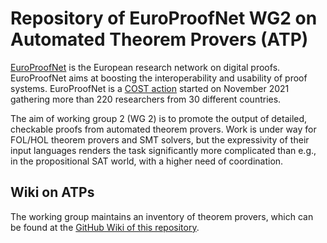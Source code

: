 # Repository of EuroProofNet WG2 on Automated Theorem Provers (ATP)

[EuroProofNet](https://europroofnet.github.io/) is the European research network on digital proofs. EuroProofNet aims at boosting the interoperability and usability of proof systems. EuroProofNet is a [COST action](https://www.cost.eu/) started on November 2021 gathering more than 220 researchers from 30 different countries.

The aim of working group 2 (WG 2) is to promote the output of detailed, checkable proofs from automated theorem provers. Work is under way for FOL/HOL theorem provers and SMT solvers, but the expressivity of their input languages renders the task significantly more complicated than e.g., in the propositional SAT world, with a higher need of coordination.

## Wiki on ATPs

The working group maintains an inventory of theorem provers, which can be found at the [GitHub Wiki of this repository](https://github.com/EuroProofNet/ATP/wiki).


